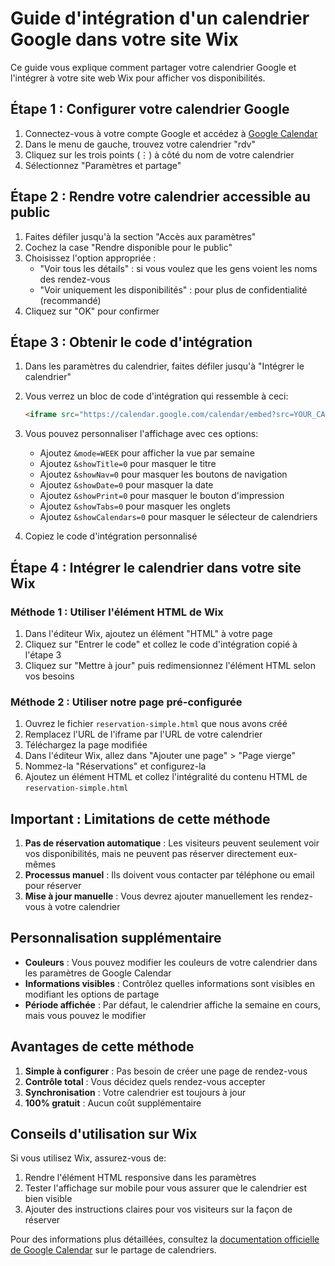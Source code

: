 # Guide d'intégration d'un calendrier Google dans votre site Wix

Ce guide vous explique comment partager votre calendrier Google et l'intégrer à votre site web Wix pour afficher vos disponibilités.

## Étape 1 : Configurer votre calendrier Google

1. Connectez-vous à votre compte Google et accédez à [Google Calendar](https://calendar.google.com/)
2. Dans le menu de gauche, trouvez votre calendrier "rdv"
3. Cliquez sur les trois points (⋮) à côté du nom de votre calendrier
4. Sélectionnez "Paramètres et partage"

## Étape 2 : Rendre votre calendrier accessible au public

1. Faites défiler jusqu'à la section "Accès aux paramètres"
2. Cochez la case "Rendre disponible pour le public"
3. Choisissez l'option appropriée :
   - "Voir tous les détails" : si vous voulez que les gens voient les noms des rendez-vous
   - "Voir uniquement les disponibilités" : pour plus de confidentialité (recommandé)
4. Cliquez sur "OK" pour confirmer

## Étape 3 : Obtenir le code d'intégration

1. Dans les paramètres du calendrier, faites défiler jusqu'à "Intégrer le calendrier"
2. Vous verrez un bloc de code d'intégration qui ressemble à ceci:
   ```html
   <iframe src="https://calendar.google.com/calendar/embed?src=YOUR_CALENDAR_ID&ctz=Europe/Paris" style="border: 0" width="800" height="600" frameborder="0" scrolling="no"></iframe>
   ```
3. Vous pouvez personnaliser l'affichage avec ces options:
   - Ajoutez `&mode=WEEK` pour afficher la vue par semaine
   - Ajoutez `&showTitle=0` pour masquer le titre
   - Ajoutez `&showNav=0` pour masquer les boutons de navigation
   - Ajoutez `&showDate=0` pour masquer la date
   - Ajoutez `&showPrint=0` pour masquer le bouton d'impression
   - Ajoutez `&showTabs=0` pour masquer les onglets
   - Ajoutez `&showCalendars=0` pour masquer le sélecteur de calendriers

4. Copiez le code d'intégration personnalisé

## Étape 4 : Intégrer le calendrier dans votre site Wix

### Méthode 1 : Utiliser l'élément HTML de Wix

1. Dans l'éditeur Wix, ajoutez un élément "HTML" à votre page
2. Cliquez sur "Entrer le code" et collez le code d'intégration copié à l'étape 3
3. Cliquez sur "Mettre à jour" puis redimensionnez l'élément HTML selon vos besoins

### Méthode 2 : Utiliser notre page pré-configurée

1. Ouvrez le fichier `reservation-simple.html` que nous avons créé
2. Remplacez l'URL de l'iframe par l'URL de votre calendrier
3. Téléchargez la page modifiée
4. Dans l'éditeur Wix, allez dans "Ajouter une page" > "Page vierge"
5. Nommez-la "Réservations" et configurez-la
6. Ajoutez un élément HTML et collez l'intégralité du contenu HTML de `reservation-simple.html`

## Important : Limitations de cette méthode

1. **Pas de réservation automatique** : Les visiteurs peuvent seulement voir vos disponibilités, mais ne peuvent pas réserver directement eux-mêmes
2. **Processus manuel** : Ils doivent vous contacter par téléphone ou email pour réserver
3. **Mise à jour manuelle** : Vous devrez ajouter manuellement les rendez-vous à votre calendrier

## Personnalisation supplémentaire

- **Couleurs** : Vous pouvez modifier les couleurs de votre calendrier dans les paramètres de Google Calendar
- **Informations visibles** : Contrôlez quelles informations sont visibles en modifiant les options de partage
- **Période affichée** : Par défaut, le calendrier affiche la semaine en cours, mais vous pouvez le modifier

## Avantages de cette méthode

1. **Simple à configurer** : Pas besoin de créer une page de rendez-vous
2. **Contrôle total** : Vous décidez quels rendez-vous accepter
3. **Synchronisation** : Votre calendrier est toujours à jour
4. **100% gratuit** : Aucun coût supplémentaire

## Conseils d'utilisation sur Wix

Si vous utilisez Wix, assurez-vous de:
1. Rendre l'élément HTML responsive dans les paramètres
2. Tester l'affichage sur mobile pour vous assurer que le calendrier est bien visible
3. Ajouter des instructions claires pour vos visiteurs sur la façon de réserver

Pour des informations plus détaillées, consultez la [documentation officielle de Google Calendar](https://support.google.com/calendar/answer/41207?hl=fr) sur le partage de calendriers. 